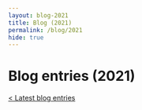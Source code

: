 ```yaml
---
layout: blog-2021
title: Blog (2021)
permalink: /blog/2021
hide: true
---
```


# Blog entries (2021)

<a href="/blog" class="button">&lt; Latest blog entries</a>
